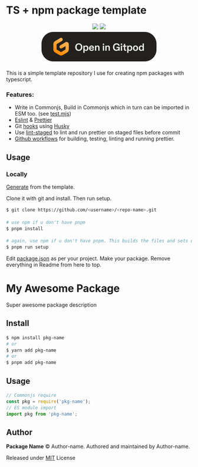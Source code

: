 # TS + npm package template
<div align="center"><img src="https://github.com/Yakiyo/ts-package-template/actions/workflows/build.yml/badge.svg"> <img src="https://github.com/Yakiyo/ts-package-template/actions/workflows/lint.yml/badge.svg"></div>
<div align="center">
<a href="https://gitpod.io/from-referrer/"><img src="./image/gitpod.svg" alt="Open on gitpod https://gitpod.io/from-referrer/"></a>
</div>

This is a simple template repository I use for creating npm packages with typescript.

### Features:
- Write in Commonjs, Build in Commonjs which in turn can be imported in ESM too. (see [test.mjs](./test/test.mjs))
- [Eslint](https://eslint.org) & [Prettier](https://prettier.io/)
- Git [hooks](https://git-scm.com/book/en/v2/ch00/_git_hooks) using [Husky](https://www.npmjs.com/package/husky)
- Use [lint-staged](https://github.com/okonet/lint-staged) to lint and run prettier on staged files before commit
- [Github workflows](./.github/workflows) for building, testing, linting and running prettier.

## Usage
### Locally
[Generate](https://github.com/Yakiyo/ts-package-template/generate) from the template.

Clone it with git and install. Then run setup.
```bash
$ git clone https://github.com/<username>/<repo-name>.git

# use npm if u don't have pnpm
$ pnpm install

# again, use npm if u don't have pnpm. This builds the files and sets up husky
$ pnpm run setup
```
Edit [package.json](./package.json) as per your project.
Make your package. Remove everything in Readme from here to top. 

# My Awesome Package

Super awesome package description

## Install
```bash
$ npm install pkg-name
# or
$ yarn add pkg-name
# or 
$ pnpm add pkg-name
```
## Usage
```ts
// Commonjs require
const pkg = require('pkg-name');
// ES module import
import pkg from 'pkg-name';
```
## Author
**Package Name** © Author-name. Authored and maintained by Author-name.

Released under [MIT](https://opensource.org/licenses/MIT) License
